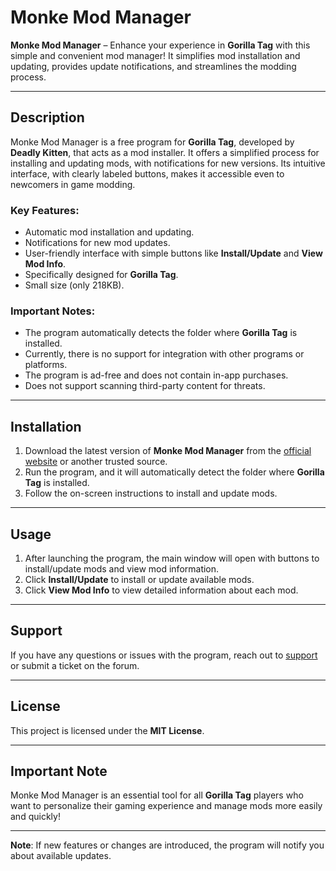 # Monke Mod Manager

**Monke Mod Manager** – Enhance your experience in **Gorilla Tag** with this simple and convenient mod manager! It simplifies mod installation and updating, provides update notifications, and streamlines the modding process.

---

## Description

Monke Mod Manager is a free program for **Gorilla Tag**, developed by **Deadly Kitten**, that acts as a mod installer. It offers a simplified process for installing and updating mods, with notifications for new versions. Its intuitive interface, with clearly labeled buttons, makes it accessible even to newcomers in game modding.

### Key Features:

- Automatic mod installation and updating.
- Notifications for new mod updates.
- User-friendly interface with simple buttons like **Install/Update** and **View Mod Info**.
- Specifically designed for **Gorilla Tag**.
- Small size (only 218KB).

### Important Notes:
- The program automatically detects the folder where **Gorilla Tag** is installed.
- Currently, there is no support for integration with other programs or platforms.
- The program is ad-free and does not contain in-app purchases.
- Does not support scanning third-party content for threats.

---

## Installation

1. Download the latest version of **Monke Mod Manager** from the [official website](https://example.com) or another trusted source.
2. Run the program, and it will automatically detect the folder where **Gorilla Tag** is installed.
3. Follow the on-screen instructions to install and update mods.

---

## Usage

1. After launching the program, the main window will open with buttons to install/update mods and view mod information.
2. Click **Install/Update** to install or update available mods.
3. Click **View Mod Info** to view detailed information about each mod.

---

## Support

If you have any questions or issues with the program, reach out to [support](https://example.com/support) or submit a ticket on the forum.

---

## License

This project is licensed under the **MIT License**.

---

## Important Note

Monke Mod Manager is an essential tool for all **Gorilla Tag** players who want to personalize their gaming experience and manage mods more easily and quickly!

---

**Note**: If new features or changes are introduced, the program will notify you about available updates.

